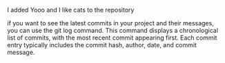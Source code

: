 I added Yooo and I like cats to the repository

if you want to see the latest commits in your project and their messages, you can use the git log command. This command displays a chronological list of commits, with the most recent commit appearing first. Each commit entry typically includes the commit hash, author, date, and commit message. 


